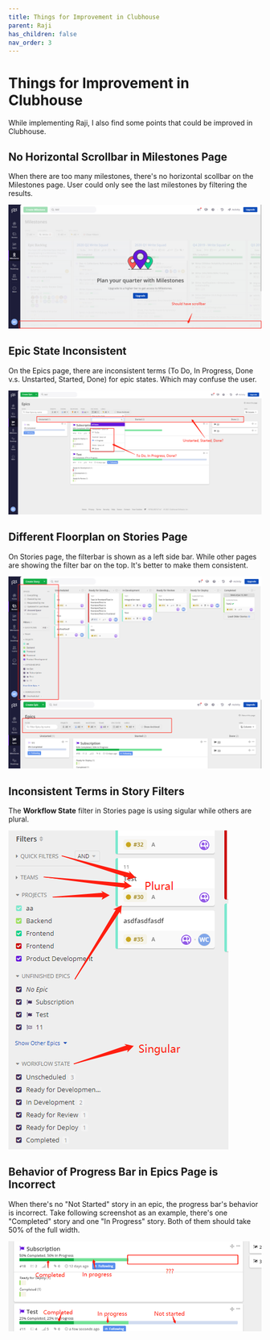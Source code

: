 ```yaml
---
title: Things for Improvement in Clubhouse
parent: Raji
has_children: false
nav_order: 3
---
```


# Things for Improvement in Clubhouse

While implementing Raji, I also find some points that could be improved in Clubhouse.

## No Horizontal Scrollbar in Milestones Page

When there are too many milestones, there's no horizontal scollbar on the Milestones page. User could only see the last milestones by filtering the results.

![Milestone improvement](https://raw.githubusercontent.com/cwang1221/cwang1221.github.io/main/images/milestoneImprovement.png)

## Epic State Inconsistent
On the Epics page, there are inconsistent terms (To Do, In Progress, Done v.s. Unstarted, Started, Done) for epic states. Which may confuse the user.

![Epic state inconsistent](https://raw.githubusercontent.com/cwang1221/cwang1221.github.io/main/images/epicImprovement.png)

## Different Floorplan on Stories Page
On Stories page, the filterbar is shown as a left side bar. While other pages are showing the filter bar on the top. It's better to make them consistent.

![Differen floorplan](https://raw.githubusercontent.com/cwang1221/cwang1221.github.io/main/images/storyFilter.png)

## Inconsistent Terms in Story Filters
The **Workflow State** filter in Stories page is using sigular while others are plural.

![Inconsistent terms](https://raw.githubusercontent.com/cwang1221/cwang1221.github.io/main/images/storyFilterPlural.png)

## Behavior of Progress Bar in Epics Page is Incorrect
When there's no "Not Started" story in an epic, the progress bar's behavior is incorrect. Take following screenshot as an example, there's one "Completed" story and one "In Progress" story. Both of them should take 50% of the full width.

![Incorrect Progress Bar](https://raw.githubusercontent.com/cwang1221/cwang1221.github.io/main/images/epicProgressBar.png)